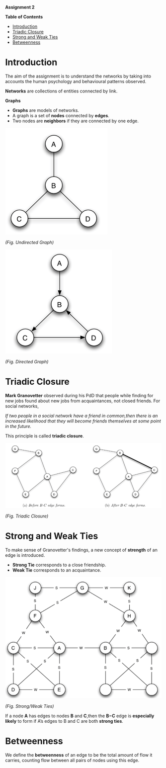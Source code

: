 **Assignment 2**

**Table of Contents**
<!-- TOC -->

- [Introduction](#introduction)
- [Triadic Closure](#triadic-closure)
- [Strong and Weak Ties](#strong-and-weak-ties)
- [Betweenness](#betweenness)

<!-- /TOC -->
# Introduction

The aim of the assignment is to understand the networks by taking into accounts the human psychology and behavioural patterns observed.

**Networks** are collections of entities connected by link.

**Graphs**

- **Graphs** are models of networks.
- A graph is a set of **nodes** connected by **edges**.
- Two nodes are **neighbors** if they are connected by one edge.

![Undirected Graph](./Images/Undirected%20Graph.png)

*(Fig. Undirected Graph)*

![Directed Graph](./Images/Directed%20Graph.png)

*(Fig. Directed Graph)*

# Triadic Closure

**Mark Granovetter** observed during his PdD that people while finding for new jobs found about new jobs from acquaintances, not closed friends. For social networks,

*If two people in a social network have a friend in common,then there is an increased likelihood that they will become friends themselves at some point in the future.*

This principle is called **triadic closure**.

![Triadic Closure](./Images/Triadic%20Closure.png)

*(Fig. Triadic Closure)*

# Strong and Weak Ties

To make sense of Granovetter's findings, a new concept of **strength** of an edge is introduced.

- **Strong Tie** corresponds to a close friendship.
- **Weak Tie** corresponds to an acquaintance.

![Strong Weak Ties](./Images/Strong%20Weak%20Tie.png)

*(Fig. Strong/Weak Ties)*

If a node **A** has edges to nodes **B** and **C**,then the **B−C** edge is **especially likely** to form if A’s edges to B and C are both **strong ties**.

# Betweenness

We define the  **betweenness** of an edge to be the total amount of flow it carries, counting flow between all pairs of nodes using this edge.